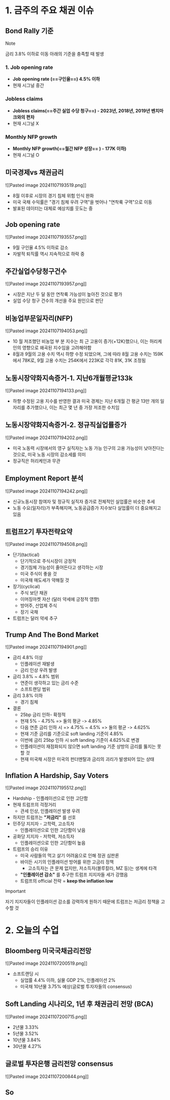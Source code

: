 # 1. 금주의 주요 채권 이슈
## Bond Rally 기준
>[!note]
>금리 3.8% 이하로 이동
>아래의 기준을 충족할 때 발생


### 1. Job opening rate 
- **Job opening rate (==구인율==) 4.5% 이하**
- 현재 시그널 중간
### Jobless claims
- **Jobless claims(==주간 실업 수당 청구==) - 2023년, 2018년, 2019년 벤치마크와의 편차**
- 현재 시그널 X

### Monthly NFP growth
- **Monthly NFP growth(==월간 NFP 성장== ) - 177K 이하)**
- 현재 시그널 O

## 미국경제vs 채권금리
![[Pasted image 20241107193519.png]]
- 8월 이후로 시장의 경기 침체 위험 인식 완화
- 미국 국채 수익률은 "경기 침체 우려 구역"을 벗어나 "연착륙 구역"으로 이동
- 발표된 데이터는 대체로 예상치를 웃도는 중
## Job opening rate
![[Pasted image 20241107193557.png]]
- 9월 구인율 4.5% 이하로 감소
- 자발적 퇴직률 역시 지속적으로 하락 중

## 주간실업수당청구건수
![[Pasted image 20241107193957.png]]
- 시장은 지난 두 달 동안 연착륙 가능성이 높아진 것으로 평가
- 실업 수당 청구 건수의 개선을 주요 원인으로 판단

## 비농업부문일자리(NFP)
![[Pasted image 20241107194053.png]]
- 10 월 저조했던 비농업 부 분 지수는 최 근 고용이 증가(+12K)했으나, 이는 허리케인의 영향으로 왜곡된 지수임을 고려해야함
- 8월과 9월의 고용 수치 역시 하향 수정 되었으며, 그에 따라 8월 고용 수치는 159K에서 78K로, 9월 고용 수치는 254K에서 223K로 각각 81K, 31K 조정됨

## 노동시장약화지속증거-1. 지난6개월평균133k
![[Pasted image 20241107194133.png]]
- 하향 수정된 고용 지수를 반영한 결과 미국 경제는 지난 6개월 간 평균 13만 개의 일자리를 추가했으나, 이는 최근 몇 년 중 가장 저조한 수치임

## 노동시장약화지속증거-2. 정규직실업률증가
![[Pasted image 20241107194202.png]]
- 미국 노동력 시장에서의 영구 실직자는 노동 가능 인구의 고용 가능성이 낮아진다는 것으로, 미국 노동 시장의 감소세를 의미
- 정규직은 허리케인과 무관

## Employment Report 분석
![[Pasted image 20241107194242.png]]
- 신규노동시장 참여자 및 정규직 실직자 증가로 전체적인 실업률은 비슷한 추세
- 노동 수요(일자리)가 부족해지며, 노동공급증가 지수보다 실업률이 더 중요해지고 있음

## 트럼프2기 투자전략요약
![[Pasted image 20241107194508.png]]
- 단기(tactical)
	- 단기적으로 주식시장이 긍정적
	- 경기침체 가능성이 줄어든다고 생각하는 시장
	- 미국 주식이 좋을 것
	- 미국채 매도세가 약해질 것
- 장기(cyclical)
	- 주식 보단 채권 
	- 이머징마켓 자산 (달러 약세에 긍정적 영향)
	- 방어주, 산업제 주식
	- 장기 국채
- 트럼프는 달러 약세 추구

## Trump And The Bond Market
![[Pasted image 20241107194901.png]]
- 금리 4.8% 이상 
	- 인플레이션 재발생
	- 금리 인상 우려 발생
- 금리 3.8% ~ 4.8% 범위
	- 연준이 생각하고 있는 금리 수준
	- 소프트랜딩 범위
- 금리 3.8% 이하
	- 경기 침체
- 결론
	- 25bp 금리 인하- 확정적
	- 현재 5% - 4.75% => 둘의 평균 -> 4.85%
	- 다음 연준 금리 인하 시 => 4.75% ~ 4.5% => 둘의 평균 -> 4.625%
	- 현재 기준 금리를 기준으로 soft landing 기준이 4.85%
	- 이번에 금리 25bp 인하 시  soft landing 기준이 4.625%로 변경
	- 인플레이션이 재점화되지 않으면 soft landing 기준 상방의 금리를 뚫지는 못할 것
	- 현재 미국채 시장은 미국의 펀더멘탈과 금리의 괴리가 발생되어 있는 상태

## Inflation A Hardship, Say Voters
![[Pasted image 20241107195512.png]]
- Hardship - 인플레이션으로 인한 고단함
- 현재 트럼프의 걱정거리
	- 관세 인상, 인플레이션 발생 우려
- 하지만 트럼프는 **"저금리"** 를 선호
- 민주당 지지자 - 고학력, 고소득자
	- 인플레이션으로 인한 고단함이 낮음
- 공화당 지지자 - 저학력, 저소득자
	- 인플레이션으로 인한 고단함이 높음
- 트럼프의 승리 이유
	- 미국 사람들의 먹고 살기 어려움으로 인해 정권 심판론
	- 바이든 시기의 인플레이션 방어를 위한 고금리 정책 
		- 고소득자는 큰 문제 없지만, 저소득자(블루칼라, MZ 등)는 생계에 타격
	- **"인플레이션 감소"** 를 추구한 트럼프 지지자들 세가 강했음
	- 트럼프의 official 전략 = **keep the inflation low**
>[!important]
>자기 지지자들이 인플레이션 감소를 강력하게 원하기 때문에
>트럼프는 저금리 정책을 고수할 것

# 2. 오늘의 수업

## Bloomberg 미국국채금리전망
![[Pasted image 20241107200519.png]]
- 소프트랜딩 시 
	- 실업률 4.4% 이하,  실물 GDP 2%, 인플레이션 2%
	- 미국채 10년물 3.75% 예상(글로벌 투자자들의 consensus)


## Soft Landing 시나리오, 1년 후 채권금리 전망 (BCA)
![[Pasted image 20241107200715.png]]
- 2년물 3.33%
- 5년물 3.52%
- 10년물 3.84%
- 30년물 4.27%

## 글로벌 투자은행 금리전망 consensus
![[Pasted image 20241107200844.png]]



## So